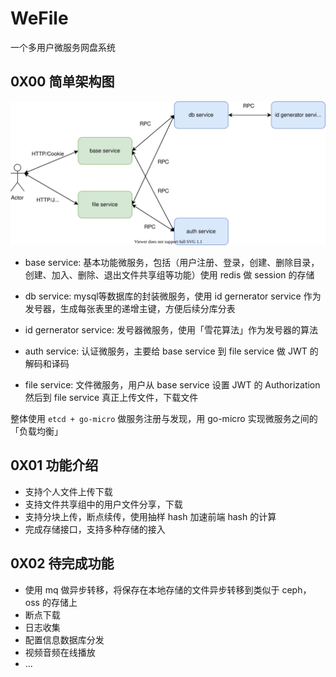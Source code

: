 # WeFile


一个多用户微服务网盘系统



## 0X00 简单架构图



![](./imgs/architecture.svg)

+ base service: 基本功能微服务，包括（用户注册、登录，创建、删除目录，创建、加入、删除、退出文件共享组等功能）使用 redis 做 session 的存储 
+ db service: mysql等数据库的封装微服务，使用 id gernerator service 作为发号器，生成每张表里的递增主键，方便后续分库分表

+ id gernerator service: 发号器微服务，使用「雪花算法」作为发号器的算法
+ auth service: 认证微服务，主要给 base service 到 file service 做 JWT 的解码和译码
+ file service: 文件微服务，用户从 base service 设置 JWT 的 Authorization 然后到 file service 真正上传文件，下载文件



整体使用 `etcd + go-micro` 做服务注册与发现，用 go-micro 实现微服务之间的「负载均衡」



## 0X01 功能介绍



+ 支持个人文件上传下载
+ 支持文件共享组中的用户文件分享，下载
+ 支持分块上传，断点续传，使用抽样 hash 加速前端 hash 的计算
+ 完成存储接口，支持多种存储的接入



## 0X02 待完成功能



+ 使用 mq 做异步转移，将保存在本地存储的文件异步转移到类似于 ceph，oss 的存储上
+ 断点下载
+ 日志收集
+ 配置信息数据库分发
+ 视频音频在线播放
+ ...

